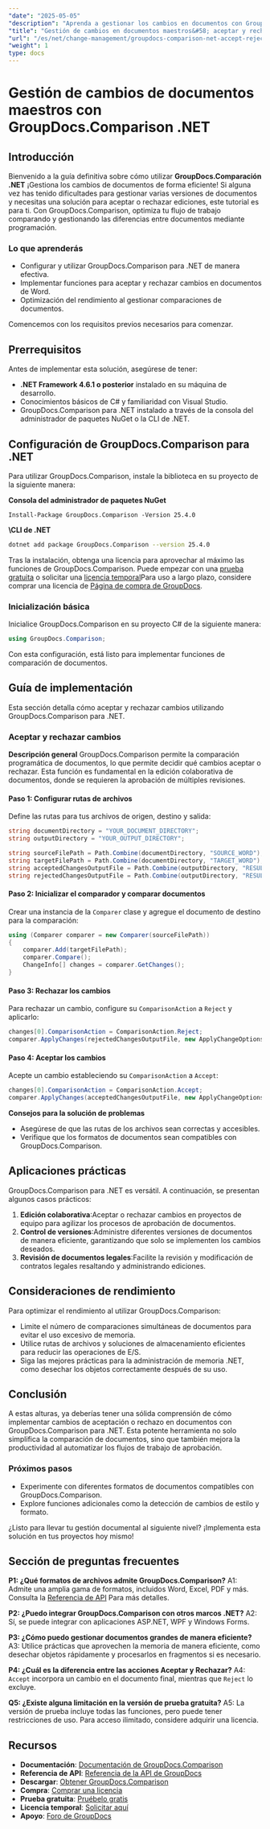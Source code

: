 ```yaml
---
"date": "2025-05-05"
"description": "Aprenda a gestionar los cambios en documentos con GroupDocs.Comparison para .NET. Optimice su flujo de trabajo comparando, aceptando o rechazando modificaciones en documentos de Word mediante programación."
"title": "Gestión de cambios en documentos maestros&#58; aceptar y rechazar ediciones con GroupDocs.Comparison .NET"
"url": "/es/net/change-management/groupdocs-comparison-net-accept-reject-changes/"
"weight": 1
type: docs
---
```

# Gestión de cambios de documentos maestros con GroupDocs.Comparison .NET

## Introducción

Bienvenido a la guía definitiva sobre cómo utilizar **GroupDocs.Comparación .NET** ¡Gestiona los cambios de documentos de forma eficiente! Si alguna vez has tenido dificultades para gestionar varias versiones de documentos y necesitas una solución para aceptar o rechazar ediciones, este tutorial es para ti. Con GroupDocs.Comparison, optimiza tu flujo de trabajo comparando y gestionando las diferencias entre documentos mediante programación.

### Lo que aprenderás
- Configurar y utilizar GroupDocs.Comparison para .NET de manera efectiva.
- Implementar funciones para aceptar y rechazar cambios en documentos de Word.
- Optimización del rendimiento al gestionar comparaciones de documentos.

Comencemos con los requisitos previos necesarios para comenzar.

## Prerrequisitos
Antes de implementar esta solución, asegúrese de tener:

- **.NET Framework 4.6.1 o posterior** instalado en su máquina de desarrollo.
- Conocimientos básicos de C# y familiaridad con Visual Studio.
- GroupDocs.Comparison para .NET instalado a través de la consola del administrador de paquetes NuGet o la CLI de .NET.

## Configuración de GroupDocs.Comparison para .NET

Para utilizar GroupDocs.Comparison, instale la biblioteca en su proyecto de la siguiente manera:

**Consola del administrador de paquetes NuGet**
```
Install-Package GroupDocs.Comparison -Version 25.4.0
```

**\CLI de .NET**
```bash
dotnet add package GroupDocs.Comparison --version 25.4.0
```

Tras la instalación, obtenga una licencia para aprovechar al máximo las funciones de GroupDocs.Comparison. Puede empezar con una [prueba gratuita](https://releases.groupdocs.com/comparison/net/) o solicitar una [licencia temporal](https://purchase.groupdocs.com/temporary-license/)Para uso a largo plazo, considere comprar una licencia de [Página de compra de GroupDocs](https://purchase.groupdocs.com/buy).

### Inicialización básica

Inicialice GroupDocs.Comparison en su proyecto C# de la siguiente manera:

```csharp
using GroupDocs.Comparison;
```

Con esta configuración, está listo para implementar funciones de comparación de documentos.

## Guía de implementación
Esta sección detalla cómo aceptar y rechazar cambios utilizando GroupDocs.Comparison para .NET.

### Aceptar y rechazar cambios

**Descripción general**
GroupDocs.Comparison permite la comparación programática de documentos, lo que permite decidir qué cambios aceptar o rechazar. Esta función es fundamental en la edición colaborativa de documentos, donde se requieren la aprobación de múltiples revisiones.

#### Paso 1: Configurar rutas de archivos
Define las rutas para tus archivos de origen, destino y salida:

```csharp
string documentDirectory = "YOUR_DOCUMENT_DIRECTORY";
string outputDirectory = "YOUR_OUTPUT_DIRECTORY";

string sourceFilePath = Path.Combine(documentDirectory, "SOURCE_WORD");
string targetFilePath = Path.Combine(documentDirectory, "TARGET_WORD");
string acceptedChangesOutputFile = Path.Combine(outputDirectory, "RESULT_WITH_ACCEPTED_CHANGE_WORD");
string rejectedChangesOutputFile = Path.Combine(outputDirectory, "RESULT_WITH_REJECTED_CHANGE_WORD");
```

#### Paso 2: Inicializar el comparador y comparar documentos
Crear una instancia de la `Comparer` clase y agregue el documento de destino para la comparación:

```csharp
using (Comparer comparer = new Comparer(sourceFilePath))
{
    comparer.Add(targetFilePath);
    comparer.Compare();
    ChangeInfo[] changes = comparer.GetChanges();
}
```

#### Paso 3: Rechazar los cambios
Para rechazar un cambio, configure su `ComparisonAction` a `Reject` y aplicarlo:

```csharp
changes[0].ComparisonAction = ComparisonAction.Reject;
comparer.ApplyChanges(rejectedChangesOutputFile, new ApplyChangeOptions { Changes = changes, SaveOriginalState = true });
```

#### Paso 4: Aceptar los cambios
Acepte un cambio estableciendo su `ComparisonAction` a `Accept`:

```csharp
changes[0].ComparisonAction = ComparisonAction.Accept;
comparer.ApplyChanges(acceptedChangesOutputFile, new ApplyChangeOptions { Changes = changes });
```

**Consejos para la solución de problemas**
- Asegúrese de que las rutas de los archivos sean correctas y accesibles.
- Verifique que los formatos de documentos sean compatibles con GroupDocs.Comparison.

## Aplicaciones prácticas
GroupDocs.Comparison para .NET es versátil. A continuación, se presentan algunos casos prácticos:

1. **Edición colaborativa**:Aceptar o rechazar cambios en proyectos de equipo para agilizar los procesos de aprobación de documentos.
2. **Control de versiones**:Administre diferentes versiones de documentos de manera eficiente, garantizando que solo se implementen los cambios deseados.
3. **Revisión de documentos legales**:Facilite la revisión y modificación de contratos legales resaltando y administrando ediciones.

## Consideraciones de rendimiento
Para optimizar el rendimiento al utilizar GroupDocs.Comparison:
- Limite el número de comparaciones simultáneas de documentos para evitar el uso excesivo de memoria.
- Utilice rutas de archivos y soluciones de almacenamiento eficientes para reducir las operaciones de E/S.
- Siga las mejores prácticas para la administración de memoria .NET, como desechar los objetos correctamente después de su uso.

## Conclusión
A estas alturas, ya deberías tener una sólida comprensión de cómo implementar cambios de aceptación o rechazo en documentos con GroupDocs.Comparison para .NET. Esta potente herramienta no solo simplifica la comparación de documentos, sino que también mejora la productividad al automatizar los flujos de trabajo de aprobación.

### Próximos pasos
- Experimente con diferentes formatos de documentos compatibles con GroupDocs.Comparison.
- Explore funciones adicionales como la detección de cambios de estilo y formato.

¿Listo para llevar tu gestión documental al siguiente nivel? ¡Implementa esta solución en tus proyectos hoy mismo!

## Sección de preguntas frecuentes
**P1: ¿Qué formatos de archivos admite GroupDocs.Comparison?**
A1: Admite una amplia gama de formatos, incluidos Word, Excel, PDF y más. Consulta la [Referencia de API](https://reference.groupdocs.com/comparison/net/) Para más detalles.

**P2: ¿Puedo integrar GroupDocs.Comparison con otros marcos .NET?**
A2: Sí, se puede integrar con aplicaciones ASP.NET, WPF y Windows Forms.

**P3: ¿Cómo puedo gestionar documentos grandes de manera eficiente?**
A3: Utilice prácticas que aprovechen la memoria de manera eficiente, como desechar objetos rápidamente y procesarlos en fragmentos si es necesario.

**P4: ¿Cuál es la diferencia entre las acciones Aceptar y Rechazar?**
A4: `Accept` incorpora un cambio en el documento final, mientras que `Reject` lo excluye.

**Q5: ¿Existe alguna limitación en la versión de prueba gratuita?**
A5: La versión de prueba incluye todas las funciones, pero puede tener restricciones de uso. Para acceso ilimitado, considere adquirir una licencia.

## Recursos
- **Documentación**: [Documentación de GroupDocs.Comparison](https://docs.groupdocs.com/comparison/net/)
- **Referencia de API**: [Referencia de la API de GroupDocs](https://reference.groupdocs.com/comparison/net/)
- **Descargar**: [Obtener GroupDocs.Comparison](https://releases.groupdocs.com/comparison/net/)
- **Compra**: [Comprar una licencia](https://purchase.groupdocs.com/buy)
- **Prueba gratuita**: [Pruébelo gratis](https://releases.groupdocs.com/comparison/net/)
- **Licencia temporal**: [Solicitar aquí](https://purchase.groupdocs.com/temporary-license/)
- **Apoyo**: [Foro de GroupDocs](https://forum.groupdocs.com/c/comparison/)